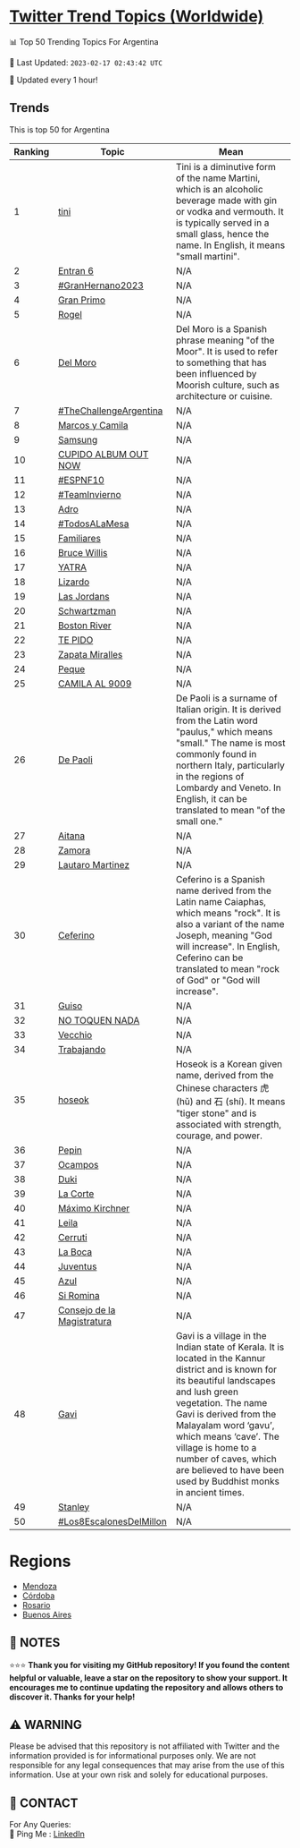 [Twitter Trend Topics (Worldwide)](https://github.com/ErcinDedeoglu/Twitter-Trend-Topics)
==========


📊 Top 50 Trending Topics For Argentina

📆 Last Updated: `2023-02-17 02:43:42 UTC`

🔧 Updated every 1 hour!


## Trends

This is top 50 for Argentina

| Ranking | Topic | Mean |
| ------- | ------------ | ------------ |
| 1 | [tini](http://twitter.com/search?q=tini) | Tini is a diminutive form of the name Martini, which is an alcoholic beverage made with gin or vodka and vermouth. It is typically served in a small glass, hence the name. In English, it means "small martini". |
| 2 | [Entran 6](http://twitter.com/search?q=Entran+6) | N/A |
| 3 | [#GranHernano2023](http://twitter.com/search?q=%23GranHernano2023) | N/A |
| 4 | [Gran Primo](http://twitter.com/search?q=Gran+Primo) | N/A |
| 5 | [Rogel](http://twitter.com/search?q=Rogel) | N/A |
| 6 | [Del Moro](http://twitter.com/search?q=Del+Moro) | Del Moro is a Spanish phrase meaning "of the Moor". It is used to refer to something that has been influenced by Moorish culture, such as architecture or cuisine. |
| 7 | [#TheChallengeArgentina](http://twitter.com/search?q=%23TheChallengeArgentina) | N/A |
| 8 | [Marcos y Camila](http://twitter.com/search?q=Marcos+y+Camila) | N/A |
| 9 | [Samsung](http://twitter.com/search?q=Samsung) | N/A |
| 10 | [CUPIDO ALBUM OUT NOW](http://twitter.com/search?q=CUPIDO+ALBUM+OUT+NOW) | N/A |
| 11 | [#ESPNF10](http://twitter.com/search?q=%23ESPNF10) | N/A |
| 12 | [#TeamInvierno](http://twitter.com/search?q=%23TeamInvierno) | N/A |
| 13 | [Adro](http://twitter.com/search?q=Adro) | N/A |
| 14 | [#TodosALaMesa](http://twitter.com/search?q=%23TodosALaMesa) | N/A |
| 15 | [Familiares](http://twitter.com/search?q=Familiares) | N/A |
| 16 | [Bruce Willis](http://twitter.com/search?q=Bruce+Willis) | N/A |
| 17 | [YATRA](http://twitter.com/search?q=YATRA) | N/A |
| 18 | [Lizardo](http://twitter.com/search?q=Lizardo) | N/A |
| 19 | [Las Jordans](http://twitter.com/search?q=Las+Jordans) | N/A |
| 20 | [Schwartzman](http://twitter.com/search?q=Schwartzman) | N/A |
| 21 | [Boston River](http://twitter.com/search?q=Boston+River) | N/A |
| 22 | [TE PIDO](http://twitter.com/search?q=TE+PIDO) | N/A |
| 23 | [Zapata Miralles](http://twitter.com/search?q=Zapata+Miralles) | N/A |
| 24 | [Peque](http://twitter.com/search?q=Peque) | N/A |
| 25 | [CAMILA AL 9009](http://twitter.com/search?q=CAMILA+AL+9009) | N/A |
| 26 | [De Paoli](http://twitter.com/search?q=De+Paoli) | De Paoli is a surname of Italian origin. It is derived from the Latin word "paulus," which means "small." The name is most commonly found in northern Italy, particularly in the regions of Lombardy and Veneto. In English, it can be translated to mean "of the small one." |
| 27 | [Aitana](http://twitter.com/search?q=Aitana) | N/A |
| 28 | [Zamora](http://twitter.com/search?q=Zamora) | N/A |
| 29 | [Lautaro Martinez](http://twitter.com/search?q=Lautaro+Martinez) | N/A |
| 30 | [Ceferino](http://twitter.com/search?q=Ceferino) | Ceferino is a Spanish name derived from the Latin name Caiaphas, which means "rock". It is also a variant of the name Joseph, meaning "God will increase". In English, Ceferino can be translated to mean "rock of God" or "God will increase". |
| 31 | [Guiso](http://twitter.com/search?q=Guiso) | N/A |
| 32 | [NO TOQUEN NADA](http://twitter.com/search?q=NO+TOQUEN+NADA) | N/A |
| 33 | [Vecchio](http://twitter.com/search?q=Vecchio) | N/A |
| 34 | [Trabajando](http://twitter.com/search?q=Trabajando) | N/A |
| 35 | [hoseok](http://twitter.com/search?q=hoseok) | Hoseok is a Korean given name, derived from the Chinese characters 虎 (hǔ) and 石 (shí). It means "tiger stone" and is associated with strength, courage, and power. |
| 36 | [Pepin](http://twitter.com/search?q=Pepin) | N/A |
| 37 | [Ocampos](http://twitter.com/search?q=Ocampos) | N/A |
| 38 | [Duki](http://twitter.com/search?q=Duki) | N/A |
| 39 | [La Corte](http://twitter.com/search?q=La+Corte) | N/A |
| 40 | [Máximo Kirchner](http://twitter.com/search?q=M%c3%a1ximo+Kirchner) | N/A |
| 41 | [Leila](http://twitter.com/search?q=Leila) | N/A |
| 42 | [Cerruti](http://twitter.com/search?q=Cerruti) | N/A |
| 43 | [La Boca](http://twitter.com/search?q=La+Boca) | N/A |
| 44 | [Juventus](http://twitter.com/search?q=Juventus) | N/A |
| 45 | [Azul](http://twitter.com/search?q=Azul) | N/A |
| 46 | [Si Romina](http://twitter.com/search?q=Si+Romina) | N/A |
| 47 | [Consejo de la Magistratura](http://twitter.com/search?q=Consejo+de+la+Magistratura) | N/A |
| 48 | [Gavi](http://twitter.com/search?q=Gavi) | Gavi is a village in the Indian state of Kerala. It is located in the Kannur district and is known for its beautiful landscapes and lush green vegetation. The name Gavi is derived from the Malayalam word ‘gavu’, which means ‘cave’. The village is home to a number of caves, which are believed to have been used by Buddhist monks in ancient times. |
| 49 | [Stanley](http://twitter.com/search?q=Stanley) | N/A |
| 50 | [#Los8EscalonesDelMillon](http://twitter.com/search?q=%23Los8EscalonesDelMillon) | N/A |



# Regions

* [Mendoza](</Argentina/Mendoza.md>)
* [Córdoba](</Argentina/Córdoba.md>)
* [Rosario](</Argentina/Rosario.md>)
* [Buenos Aires](</Argentina/Buenos Aires.md>)



## 📝 NOTES

⭐⭐⭐ **Thank you for visiting my GitHub repository! If you found the content helpful or valuable, leave a star on the repository to show your support. It encourages me to continue updating the repository and allows others to discover it. Thanks for your help!**


## ⚠️ WARNING

Please be advised that this repository is not affiliated with Twitter and the information provided is for informational purposes only. We are not responsible for any legal consequences that may arise from the use of this information. Use at your own risk and solely for educational purposes.


## 📨 CONTACT

 For Any Queries:  
            🏓 Ping Me : [LinkedIn](https://www.linkedin.com/in/ercindedeoglu/)
